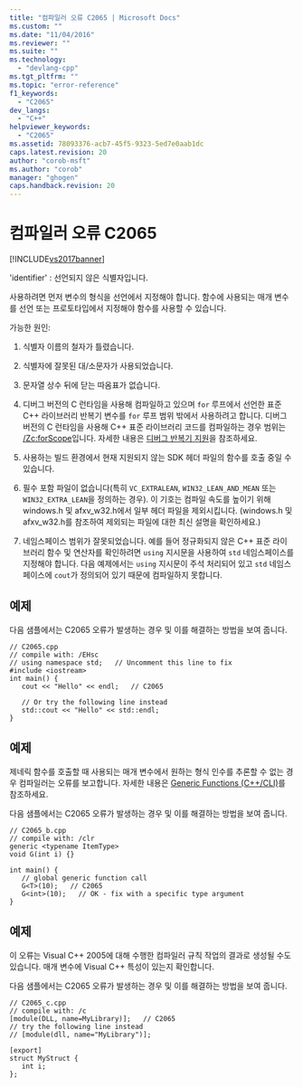 ```yaml
---
title: "컴파일러 오류 C2065 | Microsoft Docs"
ms.custom: ""
ms.date: "11/04/2016"
ms.reviewer: ""
ms.suite: ""
ms.technology: 
  - "devlang-cpp"
ms.tgt_pltfrm: ""
ms.topic: "error-reference"
f1_keywords: 
  - "C2065"
dev_langs: 
  - "C++"
helpviewer_keywords: 
  - "C2065"
ms.assetid: 78093376-acb7-45f5-9323-5ed7e0aab1dc
caps.latest.revision: 20
author: "corob-msft"
ms.author: "corob"
manager: "ghogen"
caps.handback.revision: 20
---
```

# 컴파일러 오류 C2065
[!INCLUDE[vs2017banner](../../assembler/inline/includes/vs2017banner.md)]

'identifier' : 선언되지 않은 식별자입니다.  
  
 사용하려면 먼저 변수의 형식을 선언에서 지정해야 합니다.  함수에 사용되는 매개 변수를 선언 또는 프로토타입에서 지정해야 함수를 사용할 수 있습니다.  
  
 가능한 원인:  
  
1.  식별자 이름의 철자가 틀렸습니다.  
  
2.  식별자에 잘못된 대\/소문자가 사용되었습니다.  
  
3.  문자열 상수 뒤에 닫는 따옴표가 없습니다.  
  
4.  디버그 버전의 C 런타임을 사용해 컴파일하고 있으며 `for` 루프에서 선언한 표준 C\+\+ 라이브러리 반복기 변수를 `for` 루프 범위 밖에서 사용하려고 합니다.  디버그 버전의 C 런타임을 사용해 C\+\+ 표준 라이브러리 코드를 컴파일하는 경우 범위는 [\/Zc:forScope](../../build/reference/zc-forscope-force-conformance-in-for-loop-scope.md)입니다.  자세한 내용은 [디버그 반복기 지원](../../standard-library/debug-iterator-support.md)을 참조하세요.  
  
5.  사용하는 빌드 환경에서 현재 지원되지 않는 SDK 헤더 파일의 함수를 호출 중일 수 있습니다.  
  
6.  필수 포함 파일이 없습니다\(특히 `VC_EXTRALEAN`, `WIN32_LEAN_AND_MEAN` 또는 `WIN32_EXTRA_LEAN`을 정의하는 경우\).  이 기호는 컴파일 속도를 높이기 위해 windows.h 및 afxv\_w32.h에서 일부 헤더 파일을 제외시킵니다.  \(windows.h 및 afxv\_w32.h를 참조하여 제외되는 파일에 대한 최신 설명을 확인하세요.\)  
  
7.  네임스페이스 범위가 잘못되었습니다.  예를 들어 정규화되지 않은 C\+\+ 표준 라이브러리 함수 및 연산자를 확인하려면 `using` 지시문을 사용하여 `std` 네임스페이스를 지정해야 합니다.  다음 예제에서는 `using` 지시문이 주석 처리되어 있고 `std` 네임스페이스에 `cout`가 정의되어 있기 때문에 컴파일하지 못합니다.  
  
## 예제  
 다음 샘플에서는 C2065 오류가 발생하는 경우 및 이를 해결하는 방법을 보여 줍니다.  
  
```  
// C2065.cpp  
// compile with: /EHsc  
// using namespace std;   // Uncomment this line to fix  
#include <iostream>  
int main() {  
   cout << "Hello" << endl;   // C2065  
  
   // Or try the following line instead  
   std::cout << "Hello" << std::endl;  
}  
```  
  
## 예제  
 제네릭 함수를 호출할 때 사용되는 매개 변수에서 원하는 형식 인수를 추론할 수 없는 경우 컴파일러는 오류를 보고합니다.  자세한 내용은 [Generic Functions \(C\+\+\/CLI\)](../../windows/generic-functions-cpp-cli.md)를 참조하세요.  
  
 다음 샘플에서는 C2065 오류가 발생하는 경우 및 이를 해결하는 방법을 보여 줍니다.  
  
```  
// C2065_b.cpp  
// compile with: /clr  
generic <typename ItemType>  
void G(int i) {}  
  
int main() {  
   // global generic function call  
   G<T>(10);   // C2065  
   G<int>(10);   // OK - fix with a specific type argument  
}  
```  
  
## 예제  
 이 오류는 Visual C\+\+ 2005에 대해 수행한 컴파일러 규칙 작업의 결과로 생성될 수도 있습니다. 매개 변수에 Visual C\+\+ 특성이 있는지 확인합니다.  
  
 다음 샘플에서는 C2065 오류가 발생하는 경우 및 이를 해결하는 방법을 보여 줍니다.  
  
```  
// C2065_c.cpp  
// compile with: /c  
[module(DLL, name=MyLibrary)];   // C2065  
// try the following line instead  
// [module(dll, name="MyLibrary")];  
  
[export]  
struct MyStruct {  
   int i;  
};  
```
